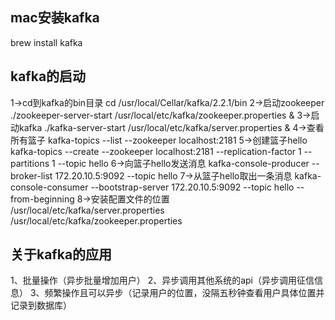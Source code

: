 
## mac安装kafka
brew install kafka

## kafka的启动
1->cd到kafka的bin目录 cd /usr/local/Cellar/kafka/2.2.1/bin
2->启动zookeeper ./zookeeper-server-start /usr/local/etc/kafka/zookeeper.properties &
3->启动kafka ./kafka-server-start /usr/local/etc/kafka/server.properties &
4->查看所有篮子 kafka-topics --list --zookeeper localhost:2181
5->创建篮子hello kafka-topics --create --zookeeper localhost:2181 --replication-factor 1 --partitions 1 --topic hello
6->向篮子hello发送消息 kafka-console-producer --broker-list 172.20.10.5:9092 --topic hello
7->从篮子hello取出一条消息 kafka-console-consumer --bootstrap-server 172.20.10.5:9092 --topic hello --from-beginning
8->安装配置文件的位置
/usr/local/etc/kafka/server.properties
/usr/local/etc/kafka/zookeeper.properties

## 关于kafka的应用
1、批量操作（异步批量增加用户）
2、异步调用其他系统的api（异步调用征信信息）
3、频繁操作且可以异步（记录用户的位置，没隔五秒钟查看用户具体位置并记录到数据库）